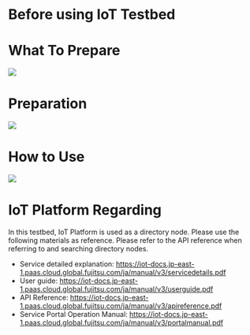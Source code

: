 # Before using IoT Testbed

# What To Prepare


![](https://d2mxuefqeaa7sj.cloudfront.net/s_2DF2F0176760C871ACE0CF0CCB36FD1608ED639CE2162CFFDE75F084410D3D66_1531262485263_Screen+Shot+2018-07-10+at+3.37.37+PM.png)

# Preparation


![](https://d2mxuefqeaa7sj.cloudfront.net/s_2DF2F0176760C871ACE0CF0CCB36FD1608ED639CE2162CFFDE75F084410D3D66_1531414511199_Screen+Shot+2018-07-12+at+9.53.47+AM.png)

# How to Use


![](https://d2mxuefqeaa7sj.cloudfront.net/s_2DF2F0176760C871ACE0CF0CCB36FD1608ED639CE2162CFFDE75F084410D3D66_1531263201634_Screen+Shot+2018-07-10+at+3.52.32+PM.png)



# IoT Platform Regarding

In this testbed, IoT Platform is used as a directory node. Please use the following materials as reference. Please refer to the API reference when referring to and searching directory nodes.


- Service detailed explanation: https://iot-docs.jp-east-1.paas.cloud.global.fujitsu.com/ja/manual/v3/servicedetails.pdf
- User guide: https://iot-docs.jp-east-1.paas.cloud.global.fujitsu.com/ja/manual/v3/userguide.pdf
- API Reference: https://iot-docs.jp-east-1.paas.cloud.global.fujitsu.com/ja/manual/v3/apireference.pdf
- Service Portal Operation Manual: https://iot-docs.jp-east-1.paas.cloud.global.fujitsu.com/ja/manual/v3/portalmanual.pdf

